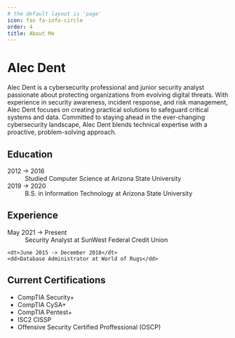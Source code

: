 ```yaml
---
# the default layout is 'page'
icon: fas fa-info-circle
order: 4
title: About Me
---
```


# Alec Dent
Alec Dent is a cybersecurity professional and junior security analyst passionate about protecting organizations from evolving digital threats. With experience in security awareness, incident response, and risk management, Alec Dent focuses on creating practical solutions to safeguard critical systems and data. Committed to staying ahead in the ever-changing cybersecurity landscape, Alec Dent blends technical expertise with a proactive, problem-solving approach.

## Education
<dl>
  <dt>2012 -> 2016</dt>
  <dd>Studied Computer Science at Arizona State University</dd>
  
  <dt>2019 -> 2020</dt>
  <dd>B.S. in Information Technology at Arizona State University</dd>

</dl>

## Experience
<dl>
    <dt>May 2021 -> Present</dt>
    <dd>Security Analyst at SunWest Federal Credit Union</dd>
    
    <dt>June 2015 -> December 2018</dt>
    <dd>Database Administrator at World of Rugs</dd>
</dl>

## Current Certifications
- CompTIA Security+
- CompTIA CySA+
- CompTIA Pentest+
- ISC2 CISSP
- Offensive Security Certified Proffessional (OSCP)
